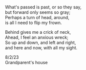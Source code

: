 What's passed is past, or so they say,\
but forward only seems so gray;\
Perhaps a turn of head, around,\
is all I need to flip my frown.

Behind gives me a crick of neck,\
Ahead, I feel an anxious wreck;\
So up and down, and left and right,\
and here and now, with all my sight.

8/2/23\
Grandparent's house